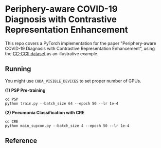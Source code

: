 # Periphery-aware COVID-19 Diagnosis with Contrastive Representation Enhancement

This repo covers a PyTorch implementation for the paper "Periphery-aware COVID-19 Diagnosis with Contrastive Representation Enhancement", using the [CC-CCII dataset](http://ncov-ai.big.ac.cn/download?lang=en) as an illustrative example.  


## Running
You might use `CUDA_VISIBLE_DEVICES` to set proper number of GPUs.

**(1) PSP Pre-training**
```
cd PSP
python train.py --batch_size 64 --epoch 50 --lr 1e-4
```
**(2) Pneumonia Classification with CRE**  
```
cd CRE
python main_supcon.py --batch_size 4 --epoch 50 --lr 1e-4
```

## Reference
```

```
